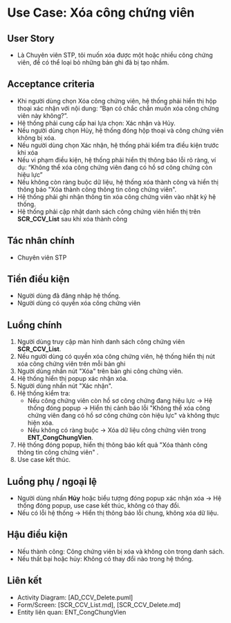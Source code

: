 # Use Case: Xóa công chứng viên

## User Story
- Là Chuyên viên STP, tôi muốn xóa được một hoặc nhiều công chứng viên, để có thể loại bỏ những bản ghi đã bị tạo nhầm.

## Acceptance criteria
- Khi người dùng chọn Xóa công chứng viên, hệ thống phải hiển thị hộp thoại xác nhận với nội dung: “Bạn có chắc chắn muốn xóa công chứng viên này không?”.
- Hệ thống phải cung cấp hai lựa chọn: Xác nhận và Hủy.
- Nếu người dùng chọn Hủy, hệ thống đóng hộp thoại và công chứng viên không bị xóa.
- Nếu người dùng chọn Xác nhận, hệ thống phải kiểm tra điều kiện trước khi xóa
- Nếu vi phạm điều kiện, hệ thống phải hiển thị thông báo lỗi rõ ràng, ví dụ: “Không thể xóa công chứng viên đang có hồ sơ công chứng còn hiệu lực”
- Nếu không còn ràng buộc dữ liệu, hệ thống xóa thành công và hiển thị thông báo "Xóa thành công thông tin công chứng viên".
- Hệ thống phải ghi nhận thông tin xóa công chứng viên vào nhật ký hệ thống. 
- Hệ thống phải cập nhật danh sách công chứng viên hiển thị trên **SCR_CCV_List** sau khi xóa thành công

## Tác nhân chính
- Chuyên viên STP

## Tiền điều kiện
- Người dùng đã đăng nhập hệ thống.
- Người dùng có quyền xóa công chứng viên

## Luồng chính
1. Người dùng truy cập màn hình danh sách công chứng viên **SCR_CCV_List**.  
2. Nếu người dùng có quyền xóa công chứng viên, hệ thống hiển thị nút xóa công chứng viên trên mỗi bản ghi
3. Người dùng nhấn nút "Xóa" trên bản ghi công chứng viên.  
3. Hệ thống hiển thị popup xác nhận xóa.  
4. Người dùng nhấn nút "Xác nhận".  
5. Hệ thống kiểm tra:  
   - Nếu công chứng viên còn hồ sơ công chứng đang hiệu lực → Hệ thống đóng popup → Hiển thị cảnh báo lỗi "Không thể xóa công chứng viên đang có hồ sơ công chứng còn hiệu lực"  và không thực hiện xóa.  
   - Nếu không có ràng buộc → Xóa dữ liệu công chứng viên trong **ENT_CongChungVien**.  
6. Hệ thống đóng popup, hiển thị thông báo kết quả "Xóa thành công thông tin công chứng viên" .  
7. Use case kết thúc. 

## Luồng phụ / ngoại lệ
- Người dùng nhấn **Hủy** hoặc biểu tượng đóng popup xác nhận xóa → Hệ thống đóng popup, use case kết thúc, không có thay đổi.  
- Nếu có lỗi hệ thống → Hiển thị thông báo lỗi chung, không xóa dữ liệu.  

## Hậu điều kiện
- Nếu thành công: Công chứng viên bị xóa và không còn trong danh sách.  
- Nếu thất bại hoặc hủy: Không có thay đổi nào trong hệ thống.

## Liên kết
- Activity Diagram: [AD_CCV_Delete.puml]
- Form/Screen: [SCR_CCV_List.md], [SCR_CCV_Delete.md]
- Entity liên quan: ENT_CongChungVien
